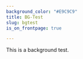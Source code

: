 ```yaml
---
background_color: "#E9C9C9"
title: BG-Test
slug: bgtest
is_on_frontpage: true

---
```

This is a background test. 